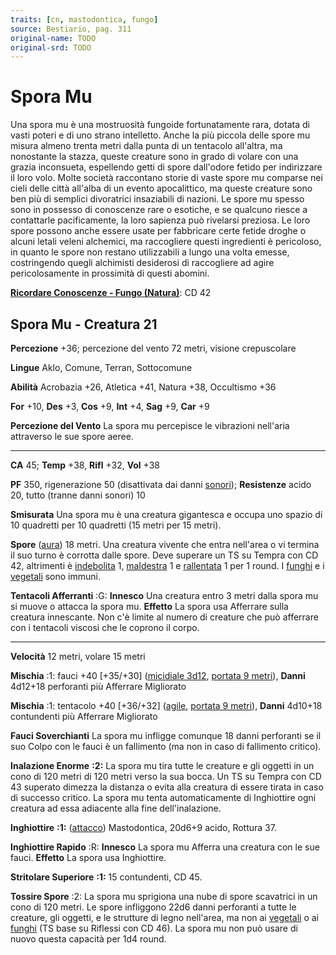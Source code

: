 ```yaml
---
traits: [cn, mastodontica, fungo]
source: Bestiario, pag. 311
original-name: TODO
original-srd: TODO
---
```


# Spora Mu

Una spora mu è una mostruosità fungoide fortunatamente rara, dotata di vasti
poteri e di uno strano intelletto. Anche la più piccola delle spore mu misura
almeno trenta metri dalla punta di un tentacolo all'altra, ma nonostante la
stazza, queste creature sono in grado di volare con una grazia inconsueta,
espellendo getti di spore dall'odore fetido per indirizzare il loro volo. Molte
società raccontano storie di vaste spore mu comparse nei cieli delle città
all'alba di un evento apocalittico, ma queste creature sono ben più di semplici
divoratrici insaziabili di nazioni. Le spore mu spesso sono in possesso di
conoscenze rare o esotiche, e se qualcuno riesce a contattarle pacificamente, la
loro sapienza può rivelarsi preziosa. Le loro spore possono anche essere usate
per fabbricare certe fetide droghe o alcuni letali veleni alchemici, ma
raccogliere questi ingredienti è pericoloso, in quanto le spore non restano
utilizzabili a lungo una volta emesse, costringendo quegli alchimisti desiderosi
di raccogliere ad agire pericolosamente in prossimità di questi abomini.

**[Ricordare Conoscenze - Fungo (Natura)](/azioni/ricordare-conoscenze)**: CD 42

## Spora Mu - Creatura 21

**Percezione** +36; percezione del vento 72 metri, visione crepuscolare

**Lingue** Aklo, Comune, Terran, Sottocomune

**Abilità** Acrobazia +26, Atletica +41, Natura +38, Occultismo +36

**For** +10, **Des** +3, **Cos** +9, **Int** +4, **Sag** +9, **Car** +9

**Percezione del Vento** La spora mu percepisce le vibrazioni nell'aria
attraverso le sue spore aeree.

---

**CA** 45; **Temp** +38, **Rifl** +32, **Vol** +38

**PF** 350, rigenerazione 50 (disattivata dai danni [sonori](/tratti/sonoro));
**Resistenze** acido 20, tutto (tranne danni sonori) 10

**Smisurata** Una spora mu è una creatura gigantesca e occupa uno spazio di 10
quadretti per 10 quadretti (15 metri per 15 metri).

**Spore** ([aura](/tratti/aura)) 18 metri. Una creatura vivente che entra
nell'area o vi termina il suo turno è corrotta dalle spore. Deve superare un TS
su Tempra con CD 42, altrimenti è [indebolita](/condizioni/indebolito) 1,
[maldestra](/condizioni/maldestro) 1 e [rallentata](/condizioni/rallentato) 1
per 1 round. I [funghi](/tratti/fungo) e i [vegetali](/tratti/vegetale) sono
immuni.

**Tentacoli Afferranti** :G: **Innesco** Una creatura entro 3 metri dalla spora
mu si muove o attacca la spora mu. **Effetto** La spora usa Afferrare sulla
creatura innescante. Non c'è limite al numero di creature che può afferrare con
i tentacoli viscosi che le coprono il corpo.

---

**Velocità** 12 metri, volare 15 metri

**Mischia** :1: fauci +40 \[+35/+30] ([micidiale 3d12](/tratti/micidiale),
[portata 9 metri](/tratti/portata)), **Danni** 4d12+18 perforanti più Afferrare
Migliorato

**Mischia** :1: tentacolo +40 \[+36/+32] ([agile](/tratti/agile),
[portata 9 metri](/tratti/portata)), **Danni** 4d10+18 contundenti più Afferrare
Migliorato

**Fauci Soverchianti** La spora mu infligge comunque 18 danni perforanti se il
suo Colpo con le fauci è un fallimento (ma non in caso di fallimento critico).

**Inalazione Enorme** **:2:** La spora mu tira tutte le creature e gli oggetti
in un cono di 120 metri di 120 metri verso la sua bocca. Un TS su Tempra con CD
43 superato dimezza la distanza o evita alla creatura di essere tirata in caso
di successo critico. La spora mu tenta automaticamente di Inghiottire ogni
creatura ad essa adiacente alla fine dell'inalazione.

**Inghiottire** **:1:** ([attacco](/tratti/attacco)) Mastodontica, 20d6+9 acido,
Rottura 37.

**Inghiottire Rapido** :R: **Innesco** La spora mu Afferra una creatura con le
sue fauci. **Effetto** La spora usa Inghiottire.

**Stritolare Superiore** **:1:** 15 contundenti, CD 45.

**Tossire Spore** :2: La spora mu sprigiona una nube di spore scavatrici in un
cono di 120 metri. Le spore infliggono 22d6 danni perforanti a tutte le
creature, gli oggetti, e le strutture di legno nell'area, ma non ai
[vegetali](/tratti/vegetale) o ai [funghi](/tratti/fungo) (TS base su Riflessi
con CD 46). La spora mu non può usare di nuovo questa capacità per 1d4 round.
